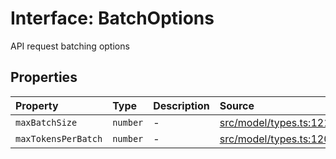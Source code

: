 # Interface: BatchOptions

API request batching options

## Properties

| Property | Type | Description | Source |
| :------ | :------ | :------ | :------ |
| `maxBatchSize` | `number` | - | [src/model/types.ts:121](https://github.com/dexaai/llm-tools/blob/5018eae/src/model/types.ts#L121) |
| `maxTokensPerBatch` | `number` | - | [src/model/types.ts:120](https://github.com/dexaai/llm-tools/blob/5018eae/src/model/types.ts#L120) |
